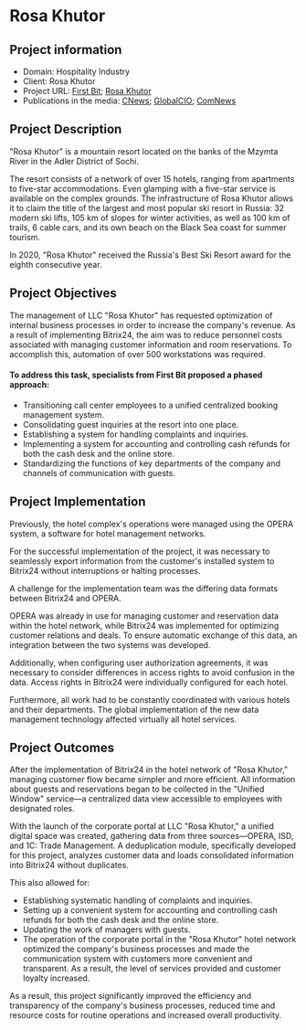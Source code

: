 # Rosa Khutor

## Project information
* Domain: Hospitality Industry
* Client: Rosa Khutor
* Project URL: [First Bit](https://bit-24.ru/nashi-klienty/vnedrenie-korporativnogo-portala-na-bitriks24-i-ego-integratsiya-s-opera-dlya-seti-oteley-roza-khuto/); [Rosa Khutor](https://rosakhutor.com/news/roza-khutor-vnedryaet-novye-it-resheniya/)
* Publications in the media: [CNews](https://www.cnews.ru/news/line/2023-12-12_pervyj_bit_razrabotal); [GlobalCIO](https://globalcio.ru/projects/36360/); [ComNews](https://www.comnews.ru/content/230654/2023-12-13/2023-w50/1010/kurort-roza-khutor-poluchil-novyy-portal)

## Project Description

"Rosa Khutor" is a mountain resort located on the banks of the Mzymta River in the Adler District of Sochi.

The resort consists of a network of over 15 hotels, ranging from apartments to five-star accommodations. Even glamping with a five-star service is available on the complex grounds. The infrastructure of Rosa Khutor allows it to claim the title of the largest and most popular ski resort in Russia: 32 modern ski lifts, 105 km of slopes for winter activities, as well as 100 km of trails, 6 cable cars, and its own beach on the Black Sea coast for summer tourism.

In 2020, "Rosa Khutor" received the Russia's Best Ski Resort award for the eighth consecutive year.

## Project Objectives

The management of LLC "Rosa Khutor" has requested optimization of internal business processes in order to increase the company's revenue. As a result of implementing Bitrix24, the aim was to reduce personnel costs associated with managing customer information and room reservations. To accomplish this, automation of over 500 workstations was required.

#### To address this task, specialists from First Bit proposed a phased approach:

* Transitioning call center employees to a unified centralized booking management system.
* Consolidating guest inquiries at the resort into one place.
* Establishing a system for handling complaints and inquiries.
* Implementing a system for accounting and controlling cash refunds for both the cash desk and the online store.
* Standardizing the functions of key departments of the company and channels of communication with guests.

## Project Implementation

Previously, the hotel complex's operations were managed using the OPERA system, a software for hotel management networks.

For the successful implementation of the project, it was necessary to seamlessly export information from the customer's installed system to Bitrix24 without interruptions or halting processes.

A challenge for the implementation team was the differing data formats between Bitrix24 and OPERA.

OPERA was already in use for managing customer and reservation data within the hotel network, while Bitrix24 was implemented for optimizing customer relations and deals. To ensure automatic exchange of this data, an integration between the two systems was developed.

Additionally, when configuring user authorization agreements, it was necessary to consider differences in access rights to avoid confusion in the data. Access rights in Bitrix24 were individually configured for each hotel.

Furthermore, all work had to be constantly coordinated with various hotels and their departments. The global implementation of the new data management technology affected virtually all hotel services.

## Project Outcomes

After the implementation of Bitrix24 in the hotel network of "Rosa Khutor," managing customer flow became simpler and more efficient. All information about guests and reservations began to be collected in the "Unified Window" service—a centralized data view accessible to employees with designated roles.

With the launch of the corporate portal at LLC "Rosa Khutor," a unified digital space was created, gathering data from three sources—OPERA, ISD, and 1C: Trade Management. A deduplication module, specifically developed for this project, analyzes customer data and loads consolidated information into Bitrix24 without duplicates.

This also allowed for:

* Establishing systematic handling of complaints and inquiries.
* Setting up a convenient system for accounting and controlling cash refunds for both the cash desk and the online store.
* Updating the work of managers with guests.
* The operation of the corporate portal in the "Rosa Khutor" hotel network optimized the company's business processes and made the communication system with customers more convenient and transparent. As a result, the level of services provided and customer loyalty increased.

As a result, this project significantly improved the efficiency and transparency of the company's business processes, reduced time and resource costs for routine operations and increased overall productivity.